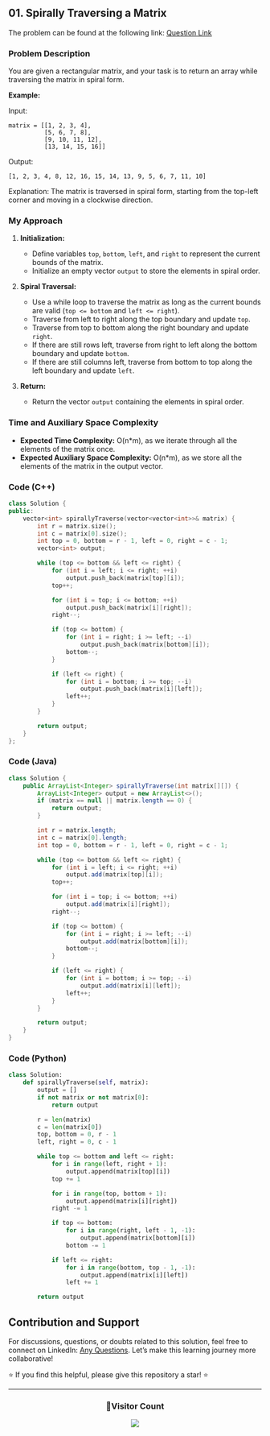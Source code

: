 ## 01. Spirally Traversing a Matrix

The problem can be found at the following link: [Question Link](https://www.geeksforgeeks.org/problems/spirally-traversing-a-matrix-1587115621/1)

### Problem Description

You are given a rectangular matrix, and your task is to return an array while traversing the matrix in spiral form.

**Example:**

Input:

```
matrix = [[1, 2, 3, 4],
          [5, 6, 7, 8],
          [9, 10, 11, 12],
          [13, 14, 15, 16]]
```

Output:

```
[1, 2, 3, 4, 8, 12, 16, 15, 14, 13, 9, 5, 6, 7, 11, 10]
```

Explanation:
The matrix is traversed in spiral form, starting from the top-left corner and moving in a clockwise direction.

### My Approach

1. **Initialization:**

   - Define variables `top`, `bottom`, `left`, and `right` to represent the current bounds of the matrix.
   - Initialize an empty vector `output` to store the elements in spiral order.

2. **Spiral Traversal:**

   - Use a while loop to traverse the matrix as long as the current bounds are valid (`top <= bottom` and `left <= right`).
   - Traverse from left to right along the top boundary and update `top`.
   - Traverse from top to bottom along the right boundary and update `right`.
   - If there are still rows left, traverse from right to left along the bottom boundary and update `bottom`.
   - If there are still columns left, traverse from bottom to top along the left boundary and update `left`.

3. **Return:**
   - Return the vector `output` containing the elements in spiral order.

### Time and Auxiliary Space Complexity

- **Expected Time Complexity:** O(n\*m), as we iterate through all the elements of the matrix once.
- **Expected Auxiliary Space Complexity:** O(n\*m), as we store all the elements of the matrix in the output vector.

### Code (C++)

```cpp
class Solution {
public:
    vector<int> spirallyTraverse(vector<vector<int>>& matrix) {
        int r = matrix.size();
        int c = matrix[0].size();
        int top = 0, bottom = r - 1, left = 0, right = c - 1;
        vector<int> output;

        while (top <= bottom && left <= right) {
            for (int i = left; i <= right; ++i)
                output.push_back(matrix[top][i]);
            top++;

            for (int i = top; i <= bottom; ++i)
                output.push_back(matrix[i][right]);
            right--;

            if (top <= bottom) {
                for (int i = right; i >= left; --i)
                    output.push_back(matrix[bottom][i]);
                bottom--;
            }

            if (left <= right) {
                for (int i = bottom; i >= top; --i)
                    output.push_back(matrix[i][left]);
                left++;
            }
        }

        return output;
    }
};
```

### Code (Java)

```java
class Solution {
    public ArrayList<Integer> spirallyTraverse(int matrix[][]) {
        ArrayList<Integer> output = new ArrayList<>();
        if (matrix == null || matrix.length == 0) {
            return output;
        }

        int r = matrix.length;
        int c = matrix[0].length;
        int top = 0, bottom = r - 1, left = 0, right = c - 1;

        while (top <= bottom && left <= right) {
            for (int i = left; i <= right; ++i)
                output.add(matrix[top][i]);
            top++;

            for (int i = top; i <= bottom; ++i)
                output.add(matrix[i][right]);
            right--;

            if (top <= bottom) {
                for (int i = right; i >= left; --i)
                    output.add(matrix[bottom][i]);
                bottom--;
            }

            if (left <= right) {
                for (int i = bottom; i >= top; --i)
                    output.add(matrix[i][left]);
                left++;
            }
        }

        return output;
    }
}
```

### Code (Python)

```python
class Solution:
    def spirallyTraverse(self, matrix):
        output = []
        if not matrix or not matrix[0]:
            return output

        r = len(matrix)
        c = len(matrix[0])
        top, bottom = 0, r - 1
        left, right = 0, c - 1

        while top <= bottom and left <= right:
            for i in range(left, right + 1):
                output.append(matrix[top][i])
            top += 1

            for i in range(top, bottom + 1):
                output.append(matrix[i][right])
            right -= 1

            if top <= bottom:
                for i in range(right, left - 1, -1):
                    output.append(matrix[bottom][i])
                bottom -= 1

            if left <= right:
                for i in range(bottom, top - 1, -1):
                    output.append(matrix[i][left])
                left += 1

        return output
```

## Contribution and Support

For discussions, questions, or doubts related to this solution, feel free to connect on LinkedIn: [Any Questions](https://www.linkedin.com/in/patel-hetkumar-sandipbhai-8b110525a/). Let’s make this learning journey more collaborative!

⭐ If you find this helpful, please give this repository a star! ⭐

---

<div align="center">
  <h3><b>📍Visitor Count</b></h3>
</div>

<p align="center">
  <img src="https://visitor-badge.laobi.icu/badge?page_id=Hunterdii.GeeksforGeeks-POTD" />
</p>
